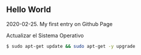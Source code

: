 
## Hello World

2020-02-25. My first entry on Github Page

Actualizar el Sistema Operativo

```bash
$ sudo apt-get update && sudo apt-get -y upgrade 
```

